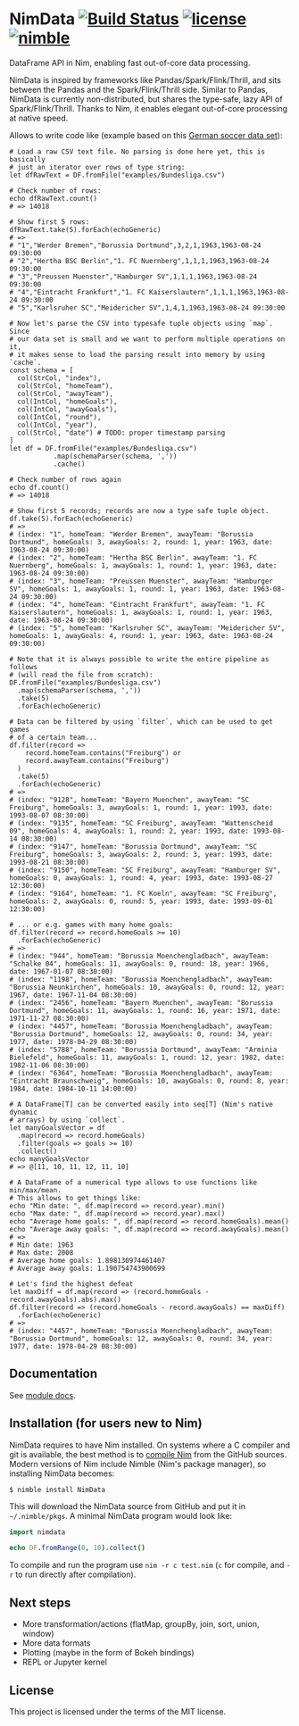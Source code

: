 # NimData  [![Build Status](https://travis-ci.org/bluenote10/NimData.svg?branch=master)](https://travis-ci.org/bluenote10/NimData) [![license](https://img.shields.io/github/license/mashape/apistatus.svg)]() [![nimble](https://raw.githubusercontent.com/yglukhov/nimble-tag/master/nimble.png)](https://github.com/yglukhov/nimble-tag)

DataFrame API in Nim, enabling fast out-of-core data processing.

NimData is inspired by frameworks like Pandas/Spark/Flink/Thrill,
and sits between the Pandas and the Spark/Flink/Thrill side.
Similar to Pandas, NimData is currently non-distributed,
but shares the type-safe, lazy API of Spark/Flink/Thrill.
Thanks to Nim, it enables elegant out-of-core processing at native speed.

Allows to write code like (example based on this [German soccer data set](examples/Bundesliga.csv)):

```nimrod
# Load a raw CSV text file. No parsing is done here yet, this is basically
# just an iterator over rows of type string:
let dfRawText = DF.fromFile("examples/Bundesliga.csv")

# Check number of rows:
echo dfRawText.count()
# => 14018

# Show first 5 rows:
dfRawText.take(5).forEach(echoGeneric)
# =>
# "1","Werder Bremen","Borussia Dortmund",3,2,1,1963,1963-08-24 09:30:00
# "2","Hertha BSC Berlin","1. FC Nuernberg",1,1,1,1963,1963-08-24 09:30:00
# "3","Preussen Muenster","Hamburger SV",1,1,1,1963,1963-08-24 09:30:00
# "4","Eintracht Frankfurt","1. FC Kaiserslautern",1,1,1,1963,1963-08-24 09:30:00
# "5","Karlsruher SC","Meidericher SV",1,4,1,1963,1963-08-24 09:30:00

# Now let's parse the CSV into typesafe tuple objects using `map`. Since
# our data set is small and we want to perform multiple operations on it,
# it makes sense to load the parsing result into memory by using `cache`.
const schema = [
  col(StrCol, "index"),
  col(StrCol, "homeTeam"),
  col(StrCol, "awayTeam"),
  col(IntCol, "homeGoals"),
  col(IntCol, "awayGoals"),
  col(IntCol, "round"),
  col(IntCol, "year"),
  col(StrCol, "date") # TODO: proper timestamp parsing
]
let df = DF.fromFile("examples/Bundesliga.csv")
           .map(schemaParser(schema, ','))
           .cache()

# Check number of rows again
echo df.count()
# => 14018

# Show first 5 records; records are now a type safe tuple object.
df.take(5).forEach(echoGeneric)
# =>
# (index: "1", homeTeam: "Werder Bremen", awayTeam: "Borussia Dortmund", homeGoals: 3, awayGoals: 2, round: 1, year: 1963, date: 1963-08-24 09:30:00)
# (index: "2", homeTeam: "Hertha BSC Berlin", awayTeam: "1. FC Nuernberg", homeGoals: 1, awayGoals: 1, round: 1, year: 1963, date: 1963-08-24 09:30:00)
# (index: "3", homeTeam: "Preussen Muenster", awayTeam: "Hamburger SV", homeGoals: 1, awayGoals: 1, round: 1, year: 1963, date: 1963-08-24 09:30:00)
# (index: "4", homeTeam: "Eintracht Frankfurt", awayTeam: "1. FC Kaiserslautern", homeGoals: 1, awayGoals: 1, round: 1, year: 1963, date: 1963-08-24 09:30:00)
# (index: "5", homeTeam: "Karlsruher SC", awayTeam: "Meidericher SV", homeGoals: 1, awayGoals: 4, round: 1, year: 1963, date: 1963-08-24 09:30:00)

# Note that it is always possible to write the entire pipeline as follows
# (will read the file from scratch):
DF.fromFile("examples/Bundesliga.csv")
  .map(schemaParser(schema, ','))
  .take(5)
  .forEach(echoGeneric)

# Data can be filtered by using `filter`, which can be used to get games
# of a certain team...
df.filter(record =>
    record.homeTeam.contains("Freiburg") or
    record.awayTeam.contains("Freiburg")
  )
  .take(5)
  .forEach(echoGeneric)
# =>
# (index: "9128", homeTeam: "Bayern Muenchen", awayTeam: "SC Freiburg", homeGoals: 3, awayGoals: 1, round: 1, year: 1993, date: 1993-08-07 08:30:00)
# (index: "9135", homeTeam: "SC Freiburg", awayTeam: "Wattenscheid 09", homeGoals: 4, awayGoals: 1, round: 2, year: 1993, date: 1993-08-14 08:30:00)
# (index: "9147", homeTeam: "Borussia Dortmund", awayTeam: "SC Freiburg", homeGoals: 3, awayGoals: 2, round: 3, year: 1993, date: 1993-08-21 08:30:00)
# (index: "9150", homeTeam: "SC Freiburg", awayTeam: "Hamburger SV", homeGoals: 0, awayGoals: 1, round: 4, year: 1993, date: 1993-08-27 12:30:00)
# (index: "9164", homeTeam: "1. FC Koeln", awayTeam: "SC Freiburg", homeGoals: 2, awayGoals: 0, round: 5, year: 1993, date: 1993-09-01 12:30:00)

# ... or e.g. games with many home goals:
df.filter(record => record.homeGoals >= 10)
  .forEach(echoGeneric)
# =>
# (index: "944", homeTeam: "Borussia Moenchengladbach", awayTeam: "Schalke 04", homeGoals: 11, awayGoals: 0, round: 18, year: 1966, date: 1967-01-07 08:30:00)
# (index: "1198", homeTeam: "Borussia Moenchengladbach", awayTeam: "Borussia Neunkirchen", homeGoals: 10, awayGoals: 0, round: 12, year: 1967, date: 1967-11-04 08:30:00)
# (index: "2456", homeTeam: "Bayern Muenchen", awayTeam: "Borussia Dortmund", homeGoals: 11, awayGoals: 1, round: 16, year: 1971, date: 1971-11-27 08:30:00)
# (index: "4457", homeTeam: "Borussia Moenchengladbach", awayTeam: "Borussia Dortmund", homeGoals: 12, awayGoals: 0, round: 34, year: 1977, date: 1978-04-29 08:30:00)
# (index: "5788", homeTeam: "Borussia Dortmund", awayTeam: "Arminia Bielefeld", homeGoals: 11, awayGoals: 1, round: 12, year: 1982, date: 1982-11-06 08:30:00)
# (index: "6364", homeTeam: "Borussia Moenchengladbach", awayTeam: "Eintracht Braunschweig", homeGoals: 10, awayGoals: 0, round: 8, year: 1984, date: 1984-10-11 14:00:00)

# A DataFrame[T] can be converted easily into seq[T] (Nim's native dynamic
# arrays) by using `collect`.
let manyGoalsVector = df
  .map(record => record.homeGoals)
  .filter(goals => goals >= 10)
  .collect()
echo manyGoalsVector
# => @[11, 10, 11, 12, 11, 10]

# A DataFrame of a numerical type allows to use functions like min/max/mean.
# This allows to get things like:
echo "Min date: ", df.map(record => record.year).min()
echo "Max date: ", df.map(record => record.year).max()
echo "Average home goals: ", df.map(record => record.homeGoals).mean()
echo "Average away goals: ", df.map(record => record.awayGoals).mean()
# =>
# Min date: 1963
# Max date: 2008
# Average home goals: 1.898130974461407
# Average away goals: 1.190754743900699

# Let's find the highest defeat
let maxDiff = df.map(record => (record.homeGoals - record.awayGoals).abs).max()
df.filter(record => (record.homeGoals - record.awayGoals) == maxDiff)
  .forEach(echoGeneric)
# =>
# (index: "4457", homeTeam: "Borussia Moenchengladbach", awayTeam: "Borussia Dortmund", homeGoals: 12, awayGoals: 0, round: 34, year: 1977, date: 1978-04-29 08:30:00)
```

## Documentation

See [module docs](https://bluenote10.github.io/NimData/nimdata.html).

## Installation (for users new to Nim)

NimData requires to have Nim installed. On systems where a C compiler and git is available,
the best method is to [compile Nim](https://github.com/nim-lang/nim#compiling) from
the GitHub sources. Modern versions of Nim include Nimble (Nim's package manager),
so installing NimData becomes:

    $ nimble install NimData

This will download the NimData source from GitHub and put it in `~/.nimble/pkgs`.
A minimal NimData program would look like:

```nim
import nimdata

echo DF.fromRange(0, 10).collect()
```

To compile and run the program use `nim -r c test.nim` (`c` for compile, and `-r` to run directly after compilation).

## Next steps

- More transformation/actions (flatMap, groupBy, join, sort, union, window)
- More data formats
- Plotting (maybe in the form of Bokeh bindings)
- REPL or Jupyter kernel

## License

This project is licensed under the terms of the MIT license.
